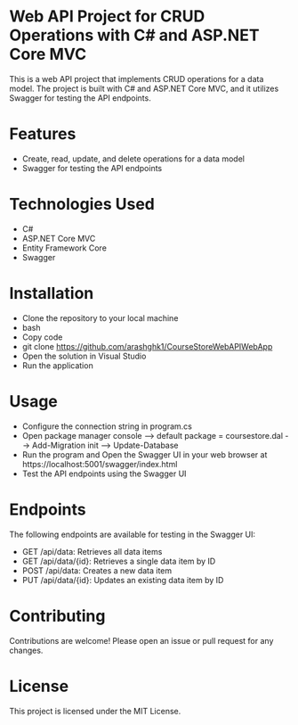 # Web API Project for CRUD Operations with C# and ASP.NET Core MVC
This is a web API project that implements CRUD operations for a data model. The project is built with C# and ASP.NET Core MVC, and it utilizes Swagger for testing the API endpoints.

# Features
- Create, read, update, and delete operations for a data model
- Swagger for testing the API endpoints

# Technologies Used
- C#
- ASP.NET Core MVC
- Entity Framework Core
- Swagger

# Installation
- Clone the repository to your local machine
- bash
- Copy code
- git clone https://github.com/arashghk1/CourseStoreWebAPIWebApp
- Open the solution in Visual Studio
- Run the application

# Usage
- Configure the connection string in program.cs
- Open package manager console --> default package = coursestore.dal --> Add-Migration init --> Update-Database
- Run the program and Open the Swagger UI in your web browser at https://localhost:5001/swagger/index.html
- Test the API endpoints using the Swagger UI

# Endpoints
The following endpoints are available for testing in the Swagger UI:

- GET /api/data: Retrieves all data items
- GET /api/data/{id}: Retrieves a single data item by ID
- POST /api/data: Creates a new data item
- PUT /api/data/{id}: Updates an existing data item by ID

# Contributing
Contributions are welcome! Please open an issue or pull request for any changes.

# License
This project is licensed under the MIT License.
